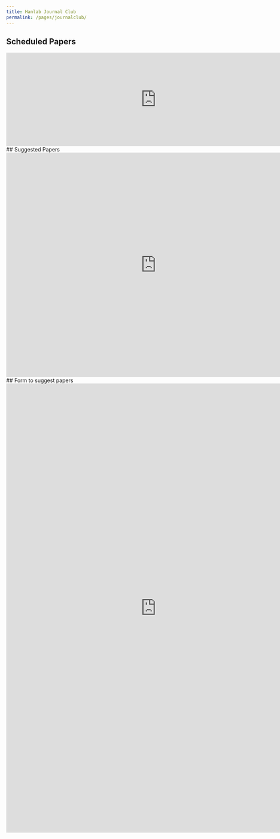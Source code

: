 ```yaml
---
title: Hanlab Journal Club
permalink: /pages/journalclub/
---
```


## Scheduled Papers 
<div>
<iframe src="https://calendar.google.com/calendar/embed?showTitle=0&amp;showDate=0&amp;showPrint=0&amp;showTz=0&amp;mode=AGENDA&amp;height=600&amp;wkst=1&amp;bgcolor=%23FFFFFF&amp;src=unlv.edu_33fi59nimjikflvtc0nsc8v23s%40group.calendar.google.com&amp;color=%238C500B&amp;ctz=America%2FLos_Angeles" style="border-width:0" width="800" height="250" frameborder="0" scrolling="no"></iframe>
</div> 
## Suggested Papers
<div>
<iframe src="https://docs.google.com/spreadsheets/d/e/2PACX-1vQ6puTlGbDcmCYF9ljMXZM4Fdqo33kt6EPFiY7HGOuCAMsnSrf90Wqz0o9oif3PJ8Q80hfP_XbGXj21/pubhtml?gid=1076661404&amp;single=true&amp;widget=true&amp;headers=false" style="border-width:0" width="800" height="600" frameborder="0"></iframe>
</div> 
## Form to suggest papers
<div>
<iframe src="https://docs.google.com/forms/d/e/1FAIpQLSfALSkaPExSjUpusqERJkDzyv9rZ6dN2zCUY7H4TppJvBHScg/viewform?embedded=true" width="800" height="1200" frameborder="0" marginheight="0" marginwidth="0">Loading...</iframe>
</div>
